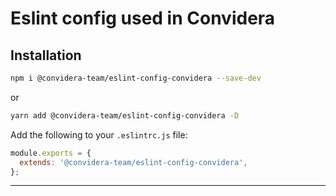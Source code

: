 # Eslint config used in Convidera

## Installation

```sh
npm i @convidera-team/eslint-config-convidera --save-dev
```

or

```sh
yarn add @convidera-team/eslint-config-convidera -D
```

Add the following to your `.eslintrc.js` file:

```javascript
module.exports = {
  extends: '@convidera-team/eslint-config-convidera',
};
```

---
